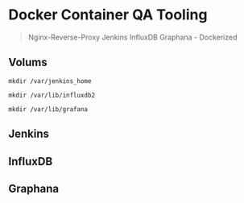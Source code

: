 # Docker Container QA Tooling

> Nginx-Reverse-Proxy Jenkins InfluxDB Graphana - Dockerized 


## Volums
```
mkdir /var/jenkins_home
```
```
mkdir /var/lib/influxdb2
```
```
mkdir /var/lib/grafana
```
## Jenkins

## InfluxDB

## Graphana

